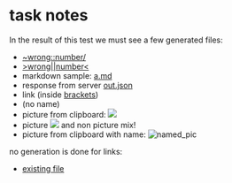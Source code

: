 # task notes
In the result of this test we must see a few generated files:
- [~wrong::number/](./main.files/wrong_number)
- [>wrong||number<](./main.files/wrong_number0)
- markdown sample: [a.md](./main.files/a.md)
- response from server [out.json](./main.files/out.json)
- link (inside [brackets](./main.files/brackets))
- [](./main.files/untitled) (no name)
- picture from clipboard: ![](<no image in clipboard>)
- picture ![](<no image in clipboard>) and non picture [](./main.files/untitled0) mix!
- picture from clipboard with name: ![named_pic](<no image in clipboard>)

no generation is done for links:
- [existing file](./expected_output.md)
